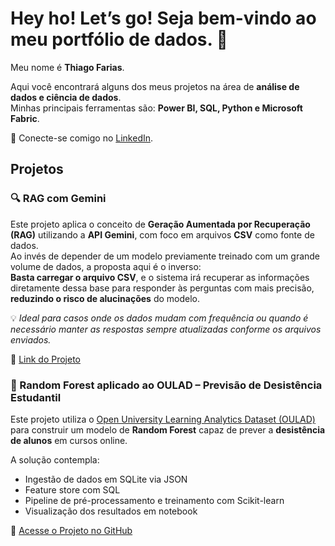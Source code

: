 
# Hey ho! Let’s go! Seja bem-vindo ao meu portfólio de dados. 🚀 

Meu nome é **Thiago Farias**.  

Aqui você encontrará alguns dos meus projetos na área de **análise de dados e ciência de dados**.  
Minhas principais ferramentas são: **Power BI, SQL, Python e Microsoft Fabric**.  

🔗 Conecte-se comigo no [LinkedIn](https://www.linkedin.com/in/thiago-farias-thiagofarias/).  


## Projetos

### 🔍 RAG com Gemini 

Este projeto aplica o conceito de **Geração Aumentada por Recuperação (RAG)** utilizando a **API Gemini**, com foco em arquivos **CSV** como fonte de dados.  
Ao invés de depender de um modelo previamente treinado com um grande volume de dados, a proposta aqui é o inverso:  
**Basta carregar o arquivo CSV**, e o sistema irá recuperar as informações diretamente dessa base para responder às perguntas com mais precisão, **reduzindo o risco de alucinações** do modelo.

💡 *Ideal para casos onde os dados mudam com frequência ou quando é necessário manter as respostas sempre atualizadas conforme os arquivos enviados.*

🔗 [Link do Projeto](https://github.com/Th1agoFarias/rag-com-gemini)


### 🧠 Random Forest aplicado ao OULAD – Previsão de Desistência Estudantil

Este projeto utiliza o [Open University Learning Analytics Dataset (OULAD)](https://analyse.kmi.open.ac.uk/open_dataset) para construir um modelo de **Random Forest** capaz de prever a **desistência de alunos** em cursos online.

A solução contempla:
- Ingestão de dados em SQLite via JSON
- Feature store com SQL
- Pipeline de pré-processamento e treinamento com Scikit-learn
- Visualização dos resultados em notebook

🔗 [Acesse o Projeto no GitHub](https://github.com/Th1agoFarias/Random-Forest-OULAD)


